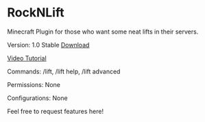 RockNLift
==========

Minecraft Plugin for those who want some neat lifts in their servers.

Version: 1.0 Stable
[Download](https://github.com/Mywk/RockNLift/releases/download/1.0/RockNLift.jar)

[Video Tutorial](http://www.youtube.com/watch?v=c6GTslmFo4M)

Commands:
/lift, 
/lift help, 
/lift advanced

Permissions:
None

Configurations:
None

Feel free to request features here!